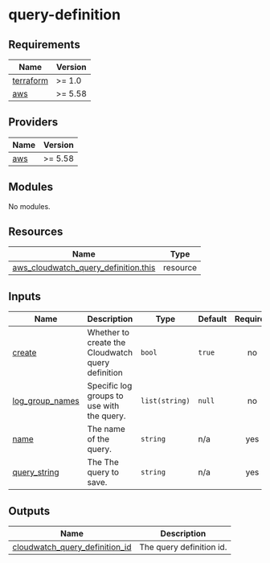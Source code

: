# query-definition

<!-- BEGINNING OF PRE-COMMIT-TERRAFORM DOCS HOOK -->
## Requirements

| Name | Version |
|------|---------|
| <a name="requirement_terraform"></a> [terraform](#requirement\_terraform) | >= 1.0 |
| <a name="requirement_aws"></a> [aws](#requirement\_aws) | >= 5.58 |

## Providers

| Name | Version |
|------|---------|
| <a name="provider_aws"></a> [aws](#provider\_aws) | >= 5.58 |

## Modules

No modules.

## Resources

| Name | Type |
|------|------|
| [aws_cloudwatch_query_definition.this](https://registry.terraform.io/providers/hashicorp/aws/latest/docs/resources/cloudwatch_query_definition) | resource |

## Inputs

| Name | Description | Type | Default | Required |
|------|-------------|------|---------|:--------:|
| <a name="input_create"></a> [create](#input\_create) | Whether to create the Cloudwatch query definition | `bool` | `true` | no |
| <a name="input_log_group_names"></a> [log\_group\_names](#input\_log\_group\_names) | Specific log groups to use with the query. | `list(string)` | `null` | no |
| <a name="input_name"></a> [name](#input\_name) | The name of the query. | `string` | n/a | yes |
| <a name="input_query_string"></a> [query\_string](#input\_query\_string) | The The query to save. | `string` | n/a | yes |

## Outputs

| Name | Description |
|------|-------------|
| <a name="output_cloudwatch_query_definition_id"></a> [cloudwatch\_query\_definition\_id](#output\_cloudwatch\_query\_definition\_id) | The query definition id. |
<!-- END OF PRE-COMMIT-TERRAFORM DOCS HOOK -->
